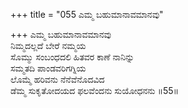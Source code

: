 +++
title = "055 ಎಮ್ಮ ಬಹುಮಾನಾವಮಾನವು"

+++
ಎಮ್ಮ ಬಹುಮಾನಾವಮಾನವು  
ನಿಮ್ಮದಲ್ಲದೆ ಬೇರೆ ನಮ್ಮಯ  
ಸೊಮ್ಮು ಸಂಬಂಧದಲಿ ಹಿತವರ ಕಾಣೆ ನಾನಿನ್ನು   
ಸಮ್ಮತದಿ ಪಾಂಡವರಿಗಗ್ನಿಯ  
ಲೊಮ್ಮೆ ಹರಿವನು ನೆನೆವೆನೊದವಿದ    
ಡೆಮ್ಮ ಸುಕೃತೋದಯದ ಫಲವೆಂದನು ಸುಯೋಧನನು    ॥55॥